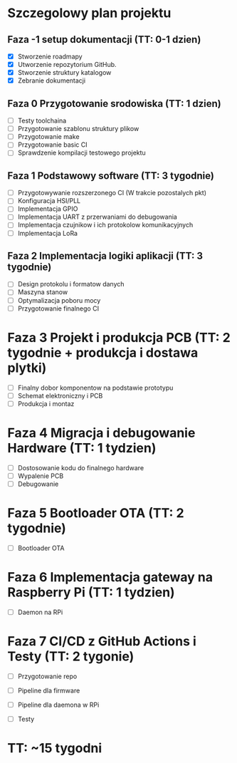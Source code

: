 # Szczegolowy plan projektu

## Faza -1 setup dokumentacji (TT: 0-1 dzien)
- [x] Stworzenie roadmapy
- [x] Utworzenie repozytorium GitHub.
- [x] Stworzenie struktury katalogow
- [x] Zebranie dokumentacji

## Faza 0 Przygotowanie srodowiska (TT: 1 dzien)
- [ ] Testy toolchaina
- [ ] Przygotowanie szablonu struktury plikow
- [ ] Przygotowanie make
- [ ] Przygotowanie basic CI
- [ ] Sprawdzenie kompilacji testowego projektu

## Faza 1 Podstawowy software (TT: 3 tygodnie)
- [ ] Przygotowywanie rozszerzonego CI (W trakcie pozostalych pkt)
- [ ] Konfiguracja HSI/PLL
- [ ] Implementacja GPIO
- [ ] Implementacja UART z przerwaniami do debugowania
- [ ] Implementacja czujnikow i ich protokolow komunikacyjnych
- [ ] Implementacja LoRa

## Faza 2 Implementacja logiki aplikacji (TT: 3 tygodnie)
- [ ] Design protokolu i formatow danych
- [ ] Maszyna stanow
- [ ] Optymalizacja poboru mocy
- [ ] Przygotowanie finalnego CI

# Faza 3 Projekt i produkcja PCB (TT: 2 tygodnie + produkcja i dostawa plytki)
- [ ] Finalny dobor komponentow na podstawie prototypu
- [ ] Schemat elektroniczny i PCB
- [ ] Produkcja i montaz

# Faza 4 Migracja i debugowanie Hardware (TT: 1 tydzien)
- [ ] Dostosowanie kodu do finalnego hardware
- [ ] Wypalenie PCB
- [ ] Debugowanie

# Faza 5 Bootloader OTA (TT: 2 tygodnie)
- [ ] Bootloader OTA

# Faza 6 Implementacja gateway na Raspberry Pi (TT: 1 tydzien)
- [ ] Daemon na RPi

# Faza 7 CI/CD z GitHub Actions i Testy (TT: 2 tygonie)
- [ ] Przygotowanie repo
- [ ] Pipeline dla firmware
- [ ] Pipeline dla daemona w RPi
- [ ] Testy


# TT: ~15 tygodni
